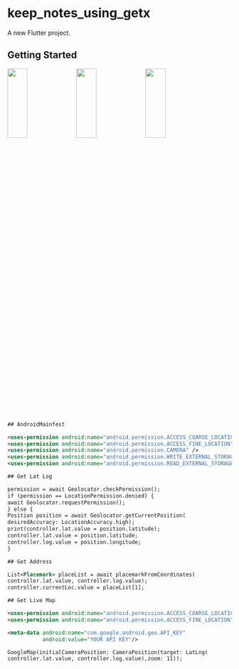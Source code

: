# keep_notes_using_getx

A new Flutter project.


## Getting Started

<p>
<img src="https://github.com/bhargav0147/keep_notes_using_getx/assets/119872080/af533040-bad7-461a-8eb5-127a677756c8" height="20%" width="30%" >
<img src="https://github.com/bhargav0147/keep_notes_using_getx/assets/119872080/4c79d31a-e420-4cbc-8897-95ea76ead98e" height="20%" width="30%" >
<img src="https://github.com/bhargav0147/keep_notes_using_getx/assets/119872080/50748b40-546c-45e5-8528-b2f29b9bb0e6" height="20%" width="30%" >
</p>

```xml
## AndroidMainfest 

<uses-permission android:name="android.permission.ACCESS_COARSE_LOCATION" />
<uses-permission android:name="android.permission.ACCESS_FINE_LOCATION" />
<uses-permission android:name="android.permission.CAMERA" />
<uses-permission android:name="android.permission.WRITE_EXTERNAL_STORAGE" />
<uses-permission android:name="android.permission.READ_EXTERNAL_STORAGE" />
```

```xml
## Get Lat Log 

permission = await Geolocator.checkPermission();
if (permission == LocationPermission.denied) {
await Geolocator.requestPermission();
} else {
Position position = await Geolocator.getCurrentPosition(
desiredAccuracy: LocationAccuracy.high);
print(controller.lat.value = position.latitude);
controller.lat.value = position.latitude;
controller.log.value = position.longitude;
}
```

```xml
## Get Address 

List<Placemark> placeList = await placemarkFromCoordinates(
controller.lat.value, controller.log.value);
controller.currentLoc.value = placeList[1];
```

```xml
## Get Live Map 

<uses-permission android:name="android.permission.ACCESS_COARSE_LOCATION" />
<uses-permission android:name="android.permission.ACCESS_FINE_LOCATION" />

<meta-data android:name="com.google.android.geo.API_KEY"
           android:value="YOUR API KEY"/>

GoogleMap(initialCameraPosition: CameraPosition(target: LatLng(
controller.lat.value, controller.log.value),zoom: 11));
```
